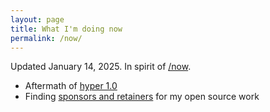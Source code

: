 ```yaml
---
layout: page
title: What I'm doing now
permalink: /now/
---
```

Updated January 14, 2025. In spirit of [/now](https://nownownow.com/about).

- Aftermath of [hyper 1.0](/blog/hyper-roadmap-2025)
- Finding [sponsors and retainers](/sponsor) for my open source work

